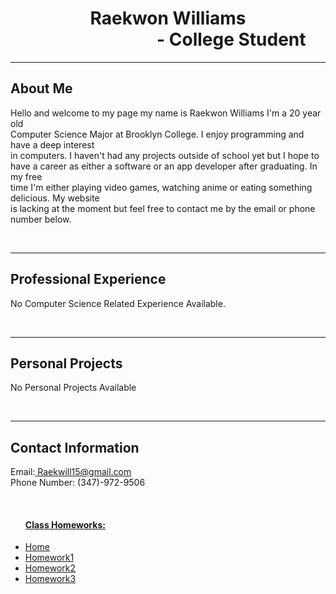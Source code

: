 
<html>
<head>
<title>Raekwon Williams - Online Portfolio</title> 
	<link rel="Stylesheet" href="Style.css">
</head>
	
<body>
<h1 style="text-align:center">Raekwon Williams <br>
 &emsp;&emsp;&emsp;&emsp;&emsp;&emsp;&emsp; - College Student <br>
</h1>
<hr>
	
<h2> About Me  </h2>
<p> Hello and welcome to my page my name is Raekwon Williams I'm a 20 year old <br>
Computer Science Major at Brooklyn College. I enjoy programming and have a deep  interest <br>
in computers. I haven't had any projects outside of school yet but I hope to <br>
have a career as either a software or an app developer after graduating. In my free<br>
time I'm either playing video games, watching anime or eating something delicious. My website<br>
is lacking at the moment but feel free to contact me by the email or phone number below. <br>
</p>
<br><hr>

<h2> Professional Experience </h2>
<p>No Computer Science Related Experience Available.</p>
<br><hr>

<h2> Personal Projects </h2>
<p> No Personal Projects Available </p>
<br><hr>

<h2> Contact Information </h2>
<p>Email:<a href="mailto:Raekwill15@gmail.com"> Raekwill15@gmail.com</a> <br>
Phone Number: (347)-972-9506 </p>

<ul class="navbar">
<br>
<h4><u>Class Homeworks:</u></h4>
<li><a href="Hw5_CISC3130.html">Home</a>
<li><a href="hw1.html">Homework1 </a>
<li><a href="hw2.html">Homework2 </a>
<li><a href="hw3.html">Homework3 </a>
